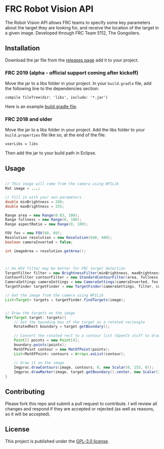 # FRC Robot Vision API
The Robot Vision API allows FRC teams to specify some key parameters about the target they are looking for, and receive the location of the target in a given image. Developed through FRC Team 5112, The Gongoliers.


## Installation
Download the jar file from the [releases page](https://github.com/kylecorry31/Robot-Vision-API/releases) add it to your project.

### FRC 2019 (alpha - official support coming after kickoff)
Move the jar to a libs folder in your project. In your `build.gradle` file, add the following line to the dependencies section:

`compile fileTree(dir: 'libs', include: '*.jar')`

Here is an example [build.gradle file](https://github.com/kylecorry31/FRC-Sample-Robot-2019/blob/master/build.gradle).


### FRC 2018 and older
Move the jar to a libs folder in your project. Add the libs folder to your `build.properties` file like so, at the end of the file:

`userLibs = libs`

Then add the jar to your build path in Eclipse.
    



## Usage
```Java

// This image will come from the camera using WPILib
Mat image = ...;

// Fill in with your own parameters
double minBrightness = 200;
double maxBrightness = 255;

Range area = new Range(0.03, 100);
Range fullness = new Range(0, 100);
Range aspectRatio = new Range(0, 100);

FOV fov = new FOV(60, 60);
Resolution resolution = new Resolution(640, 480);
boolean cameraInverted = false;

int imageArea = resolution.getArea();



// An HSV filter may be better for FRC target detection
TargetFilter filter = new BrightnessFilter(minBrightness, maxBrightness);
ContourFilter contourFilter = new StandardContourFilter(area, fullness, aspectRatio, imageArea);
CameraSettings cameraSettings = new CameraSettings(cameraInverted, fov, resolution);
TargetFinder targetFinder = new TargetFinder(cameraSettings, filter, contourFilter, TargetGrouping.SINGLE);

// Get the image from the camera using WPILib
List<Target> targets = targetFinder.findTargets(image);


// Draw the targets on the image
for(Target target: targets){
    // Get the bounding box of the target as a rotated rectangle
    RotatedRect boundary = target.getBoundary();
    
    // Convert the rotated rect to a contour list (OpenCV stuff to draw the rectangle)
    Point[] points = new Point[4];
    boundary.points(points);
    MatOfPoint contour = new MatOfPoint(points);
    List<MatOfPoint> contours = Arrays.asList(contour);
    
    // Draw it on the image
    Imgproc.drawContours(image, contours, 0, new Scalar(0, 255, 0));
    Imgproc.drawMarker(image, target.getBoundary().center, new Scalar(255, 0, 0));
}
```

## Contributing
Please fork this repo and submit a pull request to contribute. I will review all changes and respond if they are accepted or rejected (as well as reasons, so it will be accepted).

## License
This project is published under the [GPL-3.0 license](LICENSE).

